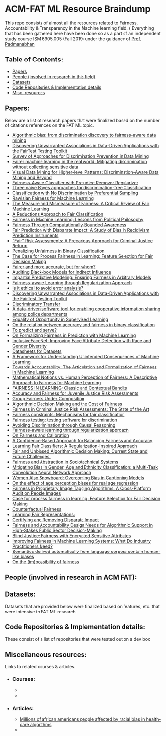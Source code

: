 # ACM-FAT ML Resource Braindump

This repo consists of almost all the resources related to Fairness, Accountability &amp; Transparency in the Machine learning field. ( Everything that has been gathered here have been done so as a part of an independent study course ISM 6905.005 (Fall 2019) under the guidance of [Prof. Padmanabhan](https://www.usf.edu/business/contacts/padmanabhan-balaji.aspx)


## Table of Contents:
- [Papers](#papers)
- [People (involved in research in this field)](#people-involved-in-research-in-acm-fat)
- [Datasets](#datasets)
- [Code Repositories & Implementation details](#code-repositories--implementation-details)
- [Misc. resources](#miscellaneous-resources)


## Papers:
Below are a list of research papers that were finalized based on the number of citations references on the FAT ML topic.

- [Algorithmic bias: from discrimination discovery to fairness-aware data mining](http://chato.cl/research/files/tutorial-algorithmic-bias.pdf)
- [Discovering Unwarranted Associations in Data-Driven Applications with the FairTest Testing Toolkit](https://arxiv.org/pdf/1510.02377.pdf)
- [Survey of Approaches for Discrimination Prevention in Data Mining](http://ijcsit.com/docs/Volume%205/vol5issue06/ijcsit20140506270.pdf)
- [Fairer machine learning in the real world: Mitigating discrimination without collecting sensitive data](https://journals.sagepub.com/doi/pdf/10.1177/2053951717743530)
- [Visual Data Mining for Higher-level Patterns: Discrimination-Aware Data Mining and Beyond](https://pdfs.semanticscholar.org/5be8/ddbc70e61884f3344cc75b825f68216e4939.pdf)
- [Fairness-Aware Classifier with Prejudice Remover Regularizer](http://citeseerx.ist.psu.edu/viewdoc/download?doi=10.1.1.297.566&rep=rep1&type=pdf)
- [Three naive Bayes approaches for discrimination-free Classification](http://citeseerx.ist.psu.edu/viewdoc/download?doi=10.1.1.422.9495&rep=rep1&type=pdf)
- [Classification with No Discrimination by Preferential Sampling](https://dtai.cs.kuleuven.be/events/Benelearn2010/submissions/benelearn2010_submission_18.pdf)
- [Rawlsian Fairness for Machine Learning](https://pdfs.semanticscholar.org/2d55/ff4542eaae18dcd10c2cd74199396e260402.pdf?_ga=2.220660369.842654541.1573764061-1597523580.1573764061)
- [The Measure and Mismeasure of Fairness: A Critical Review of Fair Machine Learning](https://5harad.com/papers/fair-ml.pdf)
- [A Reductions Approach to Fair Classification](https://arxiv.org/pdf/1803.02453.pdf)
- [Fairness in Machine Learning: Lessons from Political Philosophy](http://proceedings.mlr.press/v81/binns18a/binns18a.pdf)
- [Fairness Through Computationally-Bounded Awareness](https://papers.nips.cc/paper/7733-fairness-through-computationally-bounded-awareness.pdf)
- [Fair Prediction with Disparate Impact: A Study of Bias in Recidivism Prediction Instruments](https://arxiv.org/pdf/1610.07524.pdf)
- [“Fair” Risk Assessments: A Precarious Approach for Criminal Justice Reform](https://econcs.seas.harvard.edu/files/econcs/files/green_fatml18.pdf)
- [Penalizing Unfairness in Binary Classification](https://arxiv.org/pdf/1707.00044.pdf)
- [The Case for Process Fairness in Learning: Feature Selection for Fair Decision Making](https://people.mpi-sws.org/~gummadi/papers/process_fairness.pdf)
- [Fairer and more accurate, but for whom?](https://arxiv.org/pdf/1707.00046.pdf)
- [Auditing Black-box Models for Indirect Influence ](https://arxiv.org/pdf/1602.07043.pdf)
- [Impartial Predictive Modeling: Ensuring Fairness in Arbitrary Models](https://arxiv.org/pdf/1608.00528.pdf)
- [Fairness-aware Learning through Regularization Approach ](https://arxiv.org/pdf/1608.00528.pdf)
- [Is it ethical to avoid error analysis?](https://www.diva-portal.org/smash/get/diva2:1159328/FULLTEXT01.pdf)
- [Discovering Unwarranted Associations in Data-Driven Applications with the FairTest Testing Toolkit ](https://arxiv.org/pdf/1510.02377.pdf)
- [Discriminatory Transfer](https://arxiv.org/pdf/1707.00780.pdf)
- [A data-driven software tool for enabling cooperative information sharing among police departments ](https://www.sciencedirect.com/science/article/abs/pii/S0377221701002648)
- [Equality of Opportunity in Supervised Learning](https://papers.nips.cc/paper/6374-equality-of-opportunity-in-supervised-learning.pdf)
- [On the relation between accuracy and fairness in binary classification ](https://arxiv.org/pdf/1505.05723.pdf)
- [To predict and serve?](https://rss.onlinelibrary.wiley.com/doi/full/10.1111/j.1740-9713.2016.00960.x)
- [On Formalizing Fairness in Prediction with Machine Learning](https://arxiv.org/pdf/1710.03184.pdf)
- [InclusiveFaceNet: Improving Face Attribute Detection with Race and Gender Diversity](https://arxiv.org/pdf/1712.00193.pdf)
- [Datasheets for Datasets](https://arxiv.org/pdf/1803.09010.pdf)
- [A Framework for Understanding Unintended Consequences of Machine Learning](https://arxiv.org/pdf/1901.10002.pdf)
- [Towards Accountability: The Articulation and Formalization of Fairness in Machine Learning](https://arxiv.org/pdf/1902.04783.pdf)
- [Mathematical Notions vs. Human Perception of Fairness: A Descriptive Approach to Fairness for Machine Learning]()
- [FAIRNESS IN LEARNING: Classic and Contextual Bandits](https://arxiv.org/pdf/1605.07139.pdf)
- [Accuracy and Fairness for Juvenile Justice Risk Assessments](https://papers.ssrn.com/sol3/papers.cfm?abstract_id=3337988)
- [Group Fairness Under Composition](https://www.fatml.org/media/documents/group_fairness_under_composition.pdf)
- [Algorithmic Decision Making and the Cost of Fairness](https://arxiv.org/pdf/1701.08230.pdf)
- [Fairness in Criminal Justice Risk Assessments: The State of the Art](https://arxiv.org/pdf/1703.09207.pdf)
- [Fairness constraints: Mechanisms for fair classification](https://people.mpi-sws.org/~gummadi/papers/disparate_impact_AISTATS_2017.pdf)
- [Fairness testing: testing software for discrimination](https://people.cs.umass.edu/~brun/pubs/pubs/Galhotra17fse.pdf)
- [Avoiding Discrimination through Causal Reasoning](https://pdfs.semanticscholar.org/a98e/3c4ec25d950122b8e2762d07df4db2f97201.pdf)
- [Fairness-aware learning through regularization approach](http://www.kamishima.net/archive/2011-ws-icdm_padm.pdf)
- [On Fairness and Calibration](https://papers.nips.cc/paper/7151-on-fairness-and-calibration.pdf)
- [A Confidence-Based Approach for Balancing Fairness and Accuracy](https://ourcommunitynow.com/lifestyle/holiday-shopping-guide-9-best-board-games-for-adults)
- [Learning Fair Classifiers: A Regularization-Inspired Approach](https://scinapse.io/papers/2732098159)
- [Fair and Unbiased Algorithmic Decision Making: Current State and Future Challenges ](https://arxiv.org/ftp/arxiv/papers/1901/1901.04730.pdf)
- [Fairness and Abstraction in Sociotechnical Systems](https://papers.ssrn.com/sol3/papers.cfm?abstract_id=3265913)
- [Mitigating Bias in Gender, Age and Ethnicity Classification: a Multi-Task Convolution Neural Network Approach](https://hal.inria.fr/hal-01892103/document)
- [Women Also Snowboard: Overcoming Bias in Captioning Models](http://openaccess.thecvf.com/content_ECCV_2018/papers/Lisa_Anne_Hendricks_Women_also_Snowboard_ECCV_2018_paper.pdf)
- [On the effect of age perception biases for real age regression](https://arxiv.org/pdf/1902.07653.pdf)
- [Fairness in Proprietary Image Tagging Algorithms: A Cross-Platform Audit on People Images](https://aaai.org/ojs/index.php/ICWSM/article/view/3232/3100)
- [Case for process fairness in learning: Feature Selection for Fair Decision Making](https://people.mpi-sws.org/~gummadi/papers/process_fairness.pdf)
- [Counterfactual Fairness](https://papers.nips.cc/paper/6995-counterfactual-fairness.pdf)
- [Learning Fair Representations:](https://www.cs.toronto.edu/~toni/Papers/icml-final.pdf)
- [Certifying and Removing Disparate Impact](https://arxiv.org/pdf/1412.3756.pdf)
- [Fairness and Accountability Design Needs for Algorithmic Support in High-Stakes Public Sector Decision-Making](https://arxiv.org/pdf/1802.01029.pdf)
- [Blind Justice: Fairness with Encrypted Sensitive Attributes](https://arxiv.org/pdf/1806.03281.pdf)
- [Improving Fairness in Machine Learning Systems: What Do Industry Practitioners Need?](https://arxiv.org/pdf/1812.05239.pdf)
- [Semantics derived automatically from language corpora contain human-like biases](https://www.cs.bath.ac.uk/~jjb/ftp/CaliskanEtAl-authors-full.pdf)
- [On the (im)possibility of fairness](https://ia802809.us.archive.org/2/items/arxiv-1609.07236/1609.07236.pdf)



## People (involved in research in ACM FAT):


## Datasets:
Datasets that are provided below were finalized based on features, etc. that were intensive to FAT ML research.

## Code Repositories & Implementation details:
These consist of a list of repositories that were tested out on a dev box 


## Miscellaneous resources:
Links to related courses & articles.

- ### Courses:
  - []()
  - []()
  
- ### Articles:
  - [Millions of african americans people affected by racial bias in health-care algorithms](https://www.nature.com/articles/d41586-019-03228-6)
  - []()


